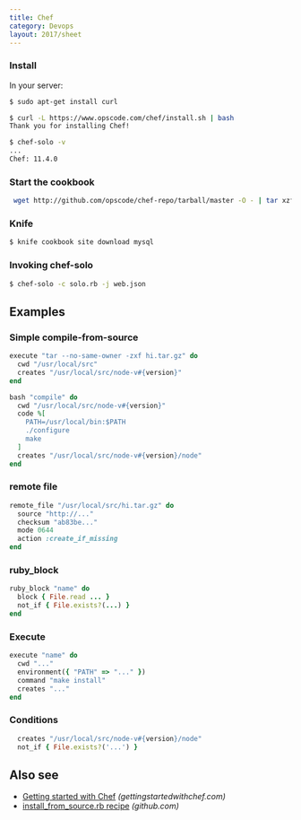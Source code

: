 ```yaml
---
title: Chef
category: Devops
layout: 2017/sheet
---
```


### Install

In your server:
<!-- {.-setup} -->

```bash
$ sudo apt-get install curl
```

```bash
$ curl -L https://www.opscode.com/chef/install.sh | bash
Thank you for installing Chef!
```

```bash
$ chef-solo -v
...
Chef: 11.4.0
```

### Start the cookbook

```bash
 wget http://github.com/opscode/chef-repo/tarball/master -O - | tar xzf - --strip-components=1
```

### Knife

```bash
$ knife cookbook site download mysql
```

### Invoking chef-solo

```bash
$ chef-solo -c solo.rb -j web.json
```

## Examples

### Simple compile-from-source

```ruby
execute "tar --no-same-owner -zxf hi.tar.gz" do
  cwd "/usr/local/src"
  creates "/usr/local/src/node-v#{version}"
end
```

```ruby
bash "compile" do
  cwd "/usr/local/src/node-v#{version}"
  code %[
    PATH=/usr/local/bin:$PATH
    ./configure
    make
  ]
  creates "/usr/local/src/node-v#{version}/node"
end
```

### remote file

```ruby
remote_file "/usr/local/src/hi.tar.gz" do
  source "http://..."
  checksum "ab83be..."
  mode 0644
  action :create_if_missing
end
```

### ruby_block

```ruby
ruby_block "name" do
  block { File.read ... }
  not_if { File.exists?(...) }
end
```

### Execute

```ruby
execute "name" do
  cwd "..."
  environment({ "PATH" => "..." })
  command "make install"
  creates "..."
end
```

### Conditions

```ruby
  creates "/usr/local/src/node-v#{version}/node"
  not_if { File.exists?('...') }
```

## Also see

* [Getting started with Chef](http://gettingstartedwithchef.com/) _(gettingstartedwithchef.com)_
* [install_from_source.rb recipe](https://github.com/mdxp/nodejs-cookbook/blob/master/recipes/install_from_source.rb) _(github.com)_
